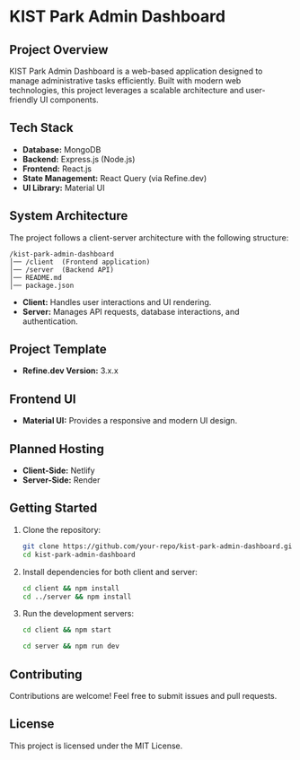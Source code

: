 # KIST Park Admin Dashboard

## Project Overview
KIST Park Admin Dashboard is a web-based application designed to manage administrative tasks efficiently. Built with modern web technologies, this project leverages a scalable architecture and user-friendly UI components.

## Tech Stack
- **Database:** MongoDB
- **Backend:** Express.js (Node.js)
- **Frontend:** React.js
- **State Management:** React Query (via Refine.dev)
- **UI Library:** Material UI

## System Architecture
The project follows a client-server architecture with the following structure:
```
/kist-park-admin-dashboard
│── /client  (Frontend application)
│── /server  (Backend API)
│── README.md
│── package.json
```
- **Client:** Handles user interactions and UI rendering.
- **Server:** Manages API requests, database interactions, and authentication.

## Project Template
- **Refine.dev Version:** 3.x.x

## Frontend UI
- **Material UI:** Provides a responsive and modern UI design.

## Planned Hosting
- **Client-Side:** Netlify
- **Server-Side:** Render

## Getting Started
1. Clone the repository:
   ```bash
   git clone https://github.com/your-repo/kist-park-admin-dashboard.git
   cd kist-park-admin-dashboard
   ```

2. Install dependencies for both client and server:
   ```bash
   cd client && npm install
   cd ../server && npm install
   ```

3. Run the development servers:
   ```bash
   cd client && npm start
   ```
   ```bash
   cd server && npm run dev
   ```

## Contributing
Contributions are welcome! Feel free to submit issues and pull requests.

## License
This project is licensed under the MIT License.

